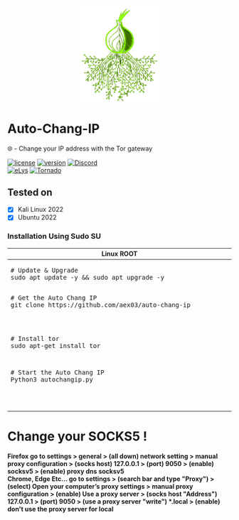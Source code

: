<p align="center">
<img src="https://github.com/AeX03/Auto-Chang-IP/blob/main/picture/Auto-Chang-IP.png" width="200"/>


# Auto-Chang-IP
🌐 - Change your IP address with the Tor gateway

[![license](https://img.shields.io/badge/license-MIT-brightgreen.svg)](https://github.com/AeX03/Auto-Chang-IP)
[![version](https://img.shields.io/badge/version-1.0-blue.svg)](https://github.com/AeX03/Auto-Chang-IP)
[![Discord](https://img.shields.io/discord/979349329909264414?label=Discord&logo=Discord)](http://discord.gg/xpaxKBEx9t)
<br>
[![eLys](https://img.shields.io/badge/Site-eLys-pink.svg)](https://eLysiane.eu/)
[![Tornado](https://img.shields.io/badge/NOVA-Tornado%20Cash-brightgreen.svg)](https://img.shields.io/badge/-available%20/09/2022-lightgrey)
<p align="center">

## Tested on
- [x] Kali Linux 2022
- [x] Ubuntu 2022

### Installation Using Sudo SU
  <table width="100%" style="width:100%; display:table;">
 <thead>
  <tr>
   <th width="50%" style="width:50%;">Linux ROOT</th>
      </tr>
 </thead>
 <tbody style="vertical-align: bottom;">
  <tr>
   <td>
     <div class="highlight highlight-source-shell"><pre># Update & Upgrade
sudo apt update -y && sudo apt upgrade -y
     <div class="highlight highlight-source-shell"><pre># Get the Auto Chang IP
git clone https://github.com/aex03/auto-chang-ip</pre></div>
     <div class="highlight highlight-source-shell"><pre># Install tor
sudo apt-get install tor</pre></div>
<div class="highlight highlight-source-shell"><pre># Start the Auto Chang IP
Python3 autochangip.py</pre></div>
        </td>
  </tr>
 </tbody>
</table>

# Change your SOCKS5 !

<b>Firefox<b> 
go to settings > general > (all down) network setting > manual proxy configuration > (socks host) 127.0.0.1 > (port) 9050 > (enable) socksv5 > (enable) proxy dns socksv5
<br>
<b>Chrome, Edge Etc...<b> 
go to settings > (search bar and type "Proxy") > (select) Open your computer’s proxy settings > manual proxy configuration > (enable) Use a proxy server > (socks host "Address") 127.0.0.1 > (port) 9050 > (use a proxy server "write") *.local > (enable) don't use the proxy server for local


